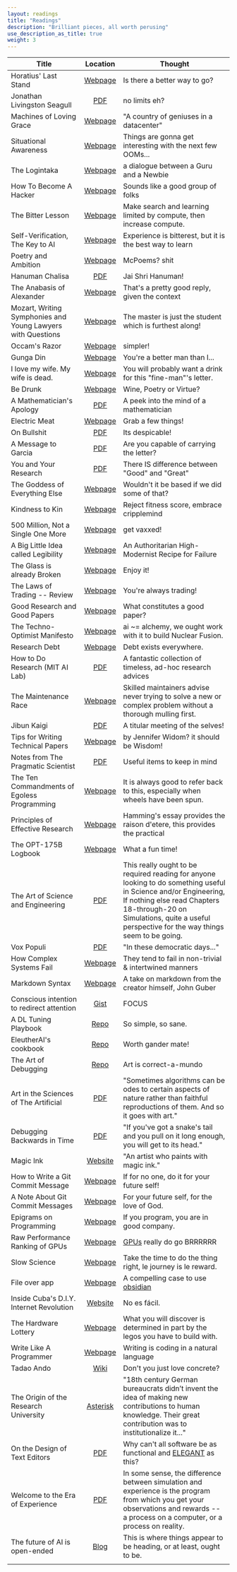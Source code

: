 ```yaml
---
layout: readings
title: "Readings"
description: "Brilliant pieces, all worth perusing"
use_description_as_title: true
weight: 3
---
```


| Title         |  Location   | Thought   | 
|---------------|:-----------:|-----------|
| Horatius' Last Stand | [Webpage]( https://www.goodreads.com/quotes/21898-then-out-spake-brave-horatius-the-captain-of-the-gate) | Is there a better way to go? |
| Jonathan Livingston Seagull | [PDF](/pdfs/jonathan-livingston-seagull.pdf) | no limits eh? |
| Machines of Loving Grace | [Webpage](https://darioamodei.com/machines-of-loving-grace) | "A country of geniuses in a datacenter" |
| Situational Awareness | [Webpage](https://situational-awareness.ai/) | Things are gonna get interesting with the next few OOMs... |
| The Logintaka | [Webpage](http://catb.org/~esr/faqs/loginataka.html) | a dialogue between a Guru and a Newbie |
| How To Become A Hacker | [Webpage](http://www.catb.org/~esr/faqs/hacker-howto.html) | Sounds like a good group of folks |
| The Bitter Lesson | [Webpage](http://incompleteideas.net/IncIdeas/BitterLesson.html) | Make search and learning limited by compute, then increase compute. |
| Self-Verification, The Key to AI | [Webpage](http://incompleteideas.net/IncIdeas/KeytoAI.html) | Experience is bitterest, but it is the best way to learn |
| Poetry and Ambition | [Webpage]( https://poets.org/text/poetry-and-ambition) | McPoems? shit |
| Hanuman Chalisa | [PDF](https://www.hindutemplealbany.org/wp-content/uploads/2016/08/Sri_Hanuman_Chalisa_English.pdf) | Jai Shri Hanuman! |
| The Anabasis of Alexander | [Webpage](https://en.m.wikisource.org/wiki/The_Anabasis_of_Alexander/Book_VII/Chapter_IX) | That's a pretty good reply, given the context |
| Mozart, Writing Symphonies and Young Lawyers with Questions | [Webpage](https://fs.blog/brain-food/october-30-2022/#:~:text=%E2%80%9CYoung%20lawyers%20frequently,to%20do%20it.%E2%80%99%E2%80%9D) | The master is just the student which is furthest along! |
| Occam's Razor | [Webpage]( http://pespmc1.vub.ac.be/OCCAMRAZ.html) | simpler! |
| Gunga Din | [Webpage]( https://www.poetryfoundation.org/poems/46783/gunga-din) | You're a better man than I... |
| I love my wife. My wife is dead. | [Webpage](https://whyevolutionistrue.com/2018/09/03/richard-feynmans-letter-to-his-dead-wife/) | You will probably want a drink for this "fine-man"'s letter. |
| Be Drunk | [Webpage]( https://poets.org/poem/be-drunk) | Wine, Poetry or Virtue? |
| A Mathematician's Apology | [PDF](/pdfs/a-mathematicians-apology-hardy.pdf) | A peek into the mind of a mathematician |
| Electric Meat | [Webpage]( https://matt.might.net/articles/electric-meat/) | Grab a few things! |
| On Bullshit | [PDF](/pdfs/on-bullshit-frankfurt.pdf) | Its despicable! |
| A Message to Garcia | [PDF](/pdfs/hubbard1899.pdf) | Are you capable of carrying the letter? |
| You and Your Research | [PDF](/pdfs/you-and-your-research.pdf) | There IS difference between "Good" and "Great" |
| The Goddess of Everything Else | [Webpage]( https://slatestarcodex.com/2015/08/17/the-goddess-of-everything-else-2/) | Wouldn't it be based if we did some of that? |
| Kindness to Kin | [Webpage]( https://www.reddit.com/r/HFY/comments/lom9cb/kindness_to_kin) | Reject fitness score, embrace cripplemind |
| 500 Million, Not a Single One More | [Webpage](https://forum.effectivealtruism.org/posts/jk7A3NMdbxp65kcJJ/500-million-but-not-a-single-one-more) | get vaxxed! |
| A Big Little Idea called Legibility| [Webpage](https://www.ribbonfarm.com/2010/07/26/a-big-little-idea-called-legibility/)| An Authoritarian High-Modernist Recipe for Failure |
| The Glass is already Broken | [Webpage](https://kottke.org/15/04/the-glass-is-already-broken) | Enjoy it! |
| The Laws of Trading -- Review | [Webpage](https://astralcodexten.substack.com/p/your-book-review-the-laws-of-trading) | You're always trading! |
| Good Research and Good Papers | [Webpage](http://xiaodong-yu.blogspot.com/2011/06/forward-de-mystifying-good-research-and.html) | What constitutes a good paper? |
| The Techno-Optimist Manifesto | [Webpage](https://a16z.com/the-techno-optimist-manifesto/?utm_source=alphasignalai.beehiiv.com&utm_medium=newsletter&utm_campaign=using-llms-to-train-robots-changes-everything) | ai ~= alchemy, we ought work with it to build Nuclear Fusion. |
| Research Debt | [Webpage](https://distill.pub/2017/research-debt/) | Debt exists everywhere. |
| How to Do Research (MIT AI Lab) | [PDF](/pdfs/HOWTO-ai-research-MIT.pdf) | A fantastic collection of timeless, ad-hoc research advices |
| The Maintenance Race | [Webpage](https://worksinprogress.co/issue/the-maintenance-race) | Skilled maintainers advise never trying to solve a new or complex problem without a thorough mulling first. |
| Jibun Kaigi | [PDF](../../pdfs/jibun-kaigi.pdf) | A titular meeting of the selves! |
| Tips for Writing Technical Papers | [Webpage](https://cs.stanford.edu/people/widom/paper-writing.html) | by Jennifer Widom? it should be Wisdom! |
| Notes from The Pragmatic Scientist | [PDF](/pdfs/the-pragmatic-scientist-Krishnan.pdf) | Useful items to keep in mind |
| The Ten Commandments of Egoless Programming | [Webpage](https://blog.codinghorror.com/the-ten-commandments-of-egoless-programming/) | It is always good to refer back to this, especially when wheels have been spun. |
| Principles of Effective Research | [Webpage](https://michaelnielsen.org/blog/principles-of-effective-research/) | Hamming's essay provides the raison d'etere, this provides the practical |
| The OPT-175B Logbook | [Webpage](https://github.com/facebookresearch/metaseq/tree/main/projects/OPT/chronicles) | What a fun time! |
|The Art of Science and Engineering | [PDF](/pdfs/TheArtOfDoingScienceAndEngineering-Hamming.pdf) | This really ought to be required reading for anyone looking to do something useful in Science and/or Engineering, If nothing else read Chapters 18-through-20 on Simulations, quite a useful perspective for the way things seem to be going. |
| Vox Populi | [PDF](/pdfs/vox-populi.pdf) | "In these democratic days..." |
| How Complex Systems Fail | [Webpage](https://how.complexsystems.fail/) | They tend to fail in non-trivial & intertwined manners |
| Markdown Syntax | [Webpage](https://daringfireball.net/projects/markdown/syntax#list) | A take on markdown from the creator himself, John Guber |
| Conscious intention to redirect attention | [Gist](https://gist.github.com/knubie/37dd3b3006d9675d80a28e39ab045c5f) | FOCUS |
| A DL Tuning Playbook | [Repo](https://github.com/google-research/tuning_playbook?tab=readme-ov-file#why-a-tuning-playbook) | So simple, so sane. |
| EleutherAI's cookbook | [Repo](https://github.com/EleutherAI/cookbook) | Worth gander mate! |
| The Art of Debugging | [Repo](https://github.com/stas00/the-art-of-debugging) | Art is correct-a-mundo |
| Art in the Sciences of The Artificial | [PDF](https://drive.google.com/file/d/1xezPuMhndQ9BvO3jFNny5K8qNClxK7Ap/view) | "Sometimes algorithms can be odes to certain aspects of nature rather than faithful reproductions of them. And so it goes with art." |
| Debugging Backwards in Time | [PDF](https://arxiv.org/pdf/cs/0310016) | "If you've got a snake's tail and you pull on it long enough, you will get to its head." |
| Magic Ink | [Website](https://worrydream.com/MagicInk) | "An artist who paints with magic ink." |
| How to Write a Git Commit Message | [Webpage](https://cbea.ms/git-commit) | If for no one, do it for your future self! |
| A Note About Git Commit Messages | [Webpage](https://tbaggery.com/2008/04/19/a-note-about-git-commit-messages.html) | For your future self, for the love of God. |
| Epigrams on Programming | [Webpage](https://www.cs.yale.edu/homes/perlis-alan/quotes.html) | If you program, you are in good company. |
| Raw Performance Ranking of GPUs | [Webpage](https://timdettmers.com/2023/01/30/which-gpu-for-deep-learning/#Raw_Performance_Ranking_of_GPUs) | [GPUs](https://www.youtube.com/watch?v=QVBjiFPMKMM) really do go BRRRRRR |
| Slow Science | [Webpage](http://slow-science.org/) | Take the time to do the thing right, le journey is le reward. |
| File over app | [Webpage](https://stephango.com/file-over-app) | A compelling case to use [obsidian](https://obsidian.md/) |
| Inside Cuba's D.I.Y. Internet Revolution | [Website](https://www.wired.com/2017/07/inside-cubas-diy-internet-revolution/) | No es fácil. |
| The Hardware Lottery | [Webpage](https://hardwarelottery.github.io/) | What you will discover is determined in part by the legos you have to build with. |
| Write Like A Programmer | [Webpage](https://qntm.org/write) | Writing is coding in a natural language |
| Tadao Ando | [Wiki](https://www.wikiwand.com/en/articles/Tadao_Ando) | Don't you just love concrete? |
| The Origin of the Research University | [Asterisk](https://asteriskmag.com/issues/10/the-origin-of-the-research-university) | "18th century German bureaucrats didn’t invent the idea of making new contributions to human knowledge. Their great contribution was to institutionalize it..." |
| On the Design of Text Editors | [PDF](https://arxiv.org/abs/2008.06030) | Why can't all software be as functional and [ELEGANT](https://github.com/rougier/elegant-emacs) as this? |
| Welcome to the Era of Experience |[PDF](https://storage.googleapis.com/deepmind-media/Era-of-Experience%20/The%20Era%20of%20Experience%20Paper.pdf) | In some sense, the difference between simulation and experience is the program from which you get your observations and rewards -- a process on a computer, or a process on reality.  |
| The future of AI is open-ended | [Blog](https://richardcsuwandi.github.io/blog/2025/open-endedness/) | This is where things appear to be heading, or at least, ought to be. |
||||




